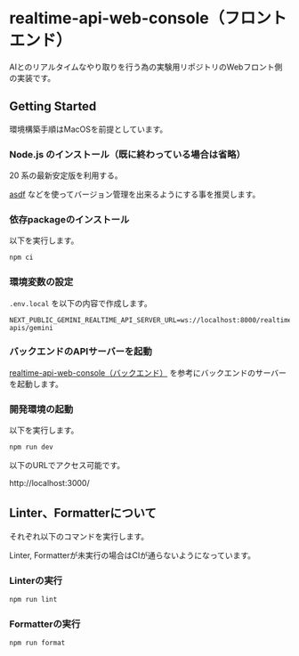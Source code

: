 # realtime-api-web-console（フロントエンド）

AIとのリアルタイムなやり取りを行う為の実験用リポジトリのWebフロント側の実装です。

## Getting Started

環境構築手順はMacOSを前提としています。

### Node.js のインストール（既に終わっている場合は省略）

20 系の最新安定版を利用する。

[asdf](https://asdf-vm.com/) などを使ってバージョン管理を出来るようにする事を推奨します。

### 依存packageのインストール

以下を実行します。

```bash
npm ci
```

### 環境変数の設定

`.env.local` を以下の内容で作成します。

```
NEXT_PUBLIC_GEMINI_REALTIME_API_SERVER_URL=ws://localhost:8000/realtime-apis/gemini
```

### バックエンドのAPIサーバーを起動

[realtime-api-web-console（バックエンド）](https://github.com/keitakn/realtime-api-web-console/tree/main/backend) を参考にバックエンドのサーバーを起動します。

### 開発環境の起動

以下を実行します。

```bash
npm run dev
```

以下のURLでアクセス可能です。

http://localhost:3000/

## Linter、Formatterについて

それぞれ以下のコマンドを実行します。

Linter, Formatterが未実行の場合はCIが通らないようになっています。

### Linterの実行

```bash
npm run lint
```

### Formatterの実行

```bash
npm run format
```

